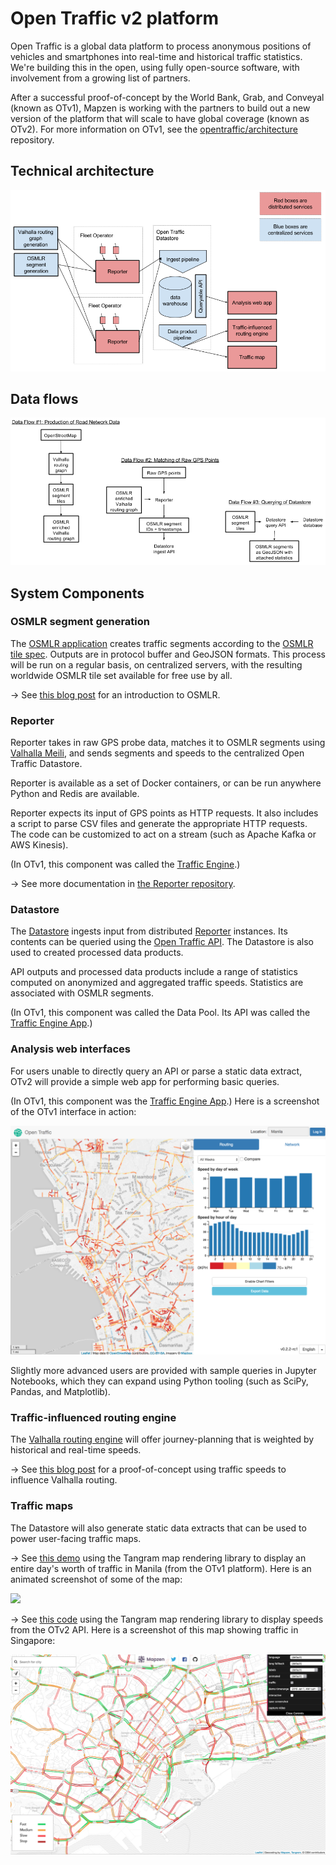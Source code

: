 # Open Traffic v2 platform

Open Traffic is a global data platform to process anonymous positions of vehicles and smartphones into real-time and historical traffic statistics. We're building this in the open, using fully open-source software, with involvement from a growing list of partners.

After a successful proof-of-concept by the World Bank, Grab, and Conveyal (known as OTv1), Mapzen is working with the partners to build out a new version of the platform that will scale to have global coverage (known as OTv2). For more information on OTv1, see the [opentraffic/architecture](https://github.com/opentraffic/architecture) repository.

## Technical architecture

![](images/otv2-architecture-component-diagram.png)

<!-- https://drive.google.com/open?id=1ByaTsaVZOfktk14ev57kM7qIqH1Da3dS9UtiTrTPJpU -->

## Data flows

![](images/otv2-data-flows-diagram.png)

<!-- https://docs.google.com/a/mapzen.com/drawings/d/146rb5VQ1js5_NZ-lP_Dh3t8nkkDcb2Bmibsncp05VLA/edit?usp=sharing -->

## System Components

### OSMLR segment generation

The [OSMLR application](https://github.com/opentraffic/osmlr) creates traffic segments according to the [OSMLR tile spec](https://github.com/opentraffic/osmlr-tile-spec). Outputs are in protocol buffer and GeoJSON formats. This process will be run on a regular basis, on centralized servers, with the resulting worldwide OSMLR tile set available for free use by all.

→ See [this blog post](https://mapzen.com/blog/open-traffic-osmlr-technical-preview) for an introduction to OSMLR. 

### Reporter

Reporter takes in raw GPS probe data, matches it to OSMLR segments using [Valhalla Meili](https://github.com/valhalla/valhalla/blob/master/docs/meili.md), and sends segments and speeds to the centralized Open Traffic Datastore.

Reporter is available as a set of Docker containers, or can be run anywhere Python and Redis are available.

Reporter expects its input of GPS points as HTTP requests. It also includes a script to parse CSV files and generate the appropriate HTTP requests. The code can be customized to act on a stream (such as Apache Kafka or AWS Kinesis).

(In OTv1, this component was called the [Traffic Engine](https://github.com/opentraffic/traffic-engine).)

→ See more documentation in [the Reporter repository](https://github.com/opentraffic/reporter).

### Datastore

The [Datastore](https://github.com/opentraffic/datastore) ingests input from distributed [Reporter](https://github.com/opentraffic/reporter) instances. Its contents can be queried using the [Open Traffic API](https://github.com/opentraffic/api). The Datastore is also used to created processed data products.

API outputs and processed data products include a range of statistics computed on anonymized and aggregated traffic speeds. Statistics are associated with OSMLR segments.

(In OTv1, this component was called the Data Pool. Its API was called the [Traffic Engine App](https://github.com/opentraffic/traffic-engine-app).)

### Analysis web interfaces

For users unable to directly query an API or parse a static data extract, OTv2 will provide a simple web app for performing basic queries.

(In OTv1, this component was the [Traffic Engine App](https://github.com/opentraffic/traffic-engine-app).) Here is a screenshot of the OTv1 interface in action:

![](images/otv1-traffic-engine-app-screenshot.png)

Slightly more advanced users are provided with sample queries in Jupyter Notebooks, which they can expand using Python tooling (such as SciPy, Pandas, and Matplotlib).

### Traffic-influenced routing engine

The [Valhalla routing engine](https://github.com/valhalla) will offer journey-planning that is weighted by historical and real-time speeds.

→ See [this blog post](https://mapzen.com/blog/speed-tiles/) for a proof-of-concept using traffic speeds to influence Valhalla routing.

### Traffic maps

The Datastore will also generate static data extracts that can be used to power user-facing traffic maps.

→ See [this demo](https://mapzen.github.io/open-traffic-poc-data-demo/) using the Tangram map rendering library to display an entire day's worth of traffic in Manila (from the OTv1 platform). Here is an animated screenshot of some of the map:

![](images/otv1-tangram-map-demo-animation.gif)

→ See [this code](https://github.com/opentraffic/tangram-viz-experiments) using the Tangram map rendering library to display speeds from the OTv2 API. Here is a screenshot of this map showing traffic in Singapore:

![](images/otv2-tangram-demo-map-screenshot.png)
